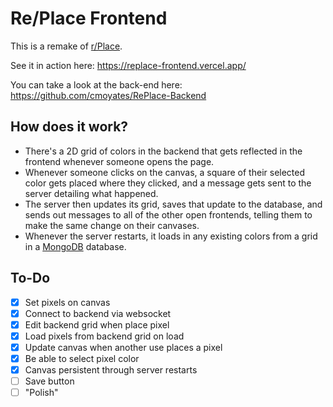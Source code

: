 # Re/Place Frontend
This is a remake of [r/Place](https://www.reddit.com/r/place/).

See it in action here: https://replace-frontend.vercel.app/

You can take a look at the back-end here: https://github.com/cmoyates/RePlace-Backend

## How does it work?
- There's a 2D grid of colors in the backend that gets reflected in the frontend whenever someone opens the page.
- Whenever someone clicks on the canvas, a square of their selected color gets placed where they clicked, and a message gets sent to the server detailing what happened.
- The server then updates its grid, saves that update to the database, and sends out messages to all of the other open frontends, telling them to make the same change on their canvases.
- Whenever the server restarts, it loads in any existing colors from a grid in a [MongoDB](https://www.mongodb.com/) database.

## To-Do
- [x] Set pixels on canvas
- [x] Connect to backend via websocket
- [x] Edit backend grid when place pixel
- [x] Load pixels from backend grid on load
- [x] Update canvas when another use places a pixel
- [x] Be able to select pixel color
- [x] Canvas persistent through server restarts
- [ ] Save button
- [ ] "Polish"
